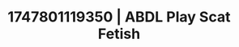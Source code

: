 ---
categories:
- Unspoken desires
- Shadow play
- Sneaker fetish
- Sultry voice
- Mormon threesome
image: /assets/images/1747801119350.jpg
layout: post
seo:
  description: Featured content with sensual Scat Fetish, ABDL Play. HD images available.
  keywords: Scat Fetish, ABDL Play
  og_image: /assets/images/1747801119350.jpg
  schema_type: VisualArtwork
tags:
- ABDL Play
- '#1747801119350'
- Scat Fetish
title: 1747801119350 | ABDL Play Scat Fetish
---